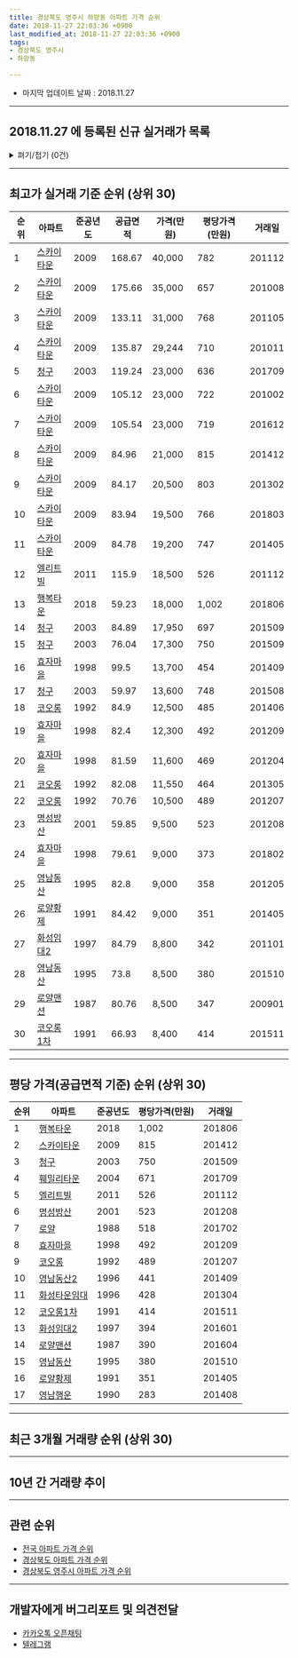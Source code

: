 ```yaml
---
title: 경상북도 영주시 하망동 아파트 가격 순위
date: 2018-11-27 22:03:36 +0900
last_modified_at: 2018-11-27 22:03:36 +0900
tags:
- 경상북도 영주시
- 하망동

---
```


* 마지막 업데이트 날짜 : 2018.11.27

---

## 2018.11.27 에 등록된 신규 실거래가 목록

<details>
<summary>펴기/접기 (0건)</summary>
<div markdown="1">

|아파트|준공년도|공급면적|가격(만원)|평당가격(만원)|거래일|
|---|---|---|---|---|---|
|없음||||||


</div>
</details>

---

## 최고가 실거래 기준 순위 (상위 30)


|순위|아파트|준공년도|공급면적|가격(만원)|평당가격(만원)|거래일|
|---|---|---|---|---|---|---|
|1|[스카이타운](https://search.naver.com/search.naver?query=%EA%B2%BD%EC%83%81%EB%B6%81%EB%8F%84+%EC%98%81%EC%A3%BC%EC%8B%9C+%ED%95%98%EB%A7%9D%EB%8F%99+%EC%8A%A4%EC%B9%B4%EC%9D%B4%ED%83%80%EC%9A%B4)|2009|168.67|40,000|782|201112|
|2|[스카이타운](https://search.naver.com/search.naver?query=%EA%B2%BD%EC%83%81%EB%B6%81%EB%8F%84+%EC%98%81%EC%A3%BC%EC%8B%9C+%ED%95%98%EB%A7%9D%EB%8F%99+%EC%8A%A4%EC%B9%B4%EC%9D%B4%ED%83%80%EC%9A%B4)|2009|175.66|35,000|657|201008|
|3|[스카이타운](https://search.naver.com/search.naver?query=%EA%B2%BD%EC%83%81%EB%B6%81%EB%8F%84+%EC%98%81%EC%A3%BC%EC%8B%9C+%ED%95%98%EB%A7%9D%EB%8F%99+%EC%8A%A4%EC%B9%B4%EC%9D%B4%ED%83%80%EC%9A%B4)|2009|133.11|31,000|768|201105|
|4|[스카이타운](https://search.naver.com/search.naver?query=%EA%B2%BD%EC%83%81%EB%B6%81%EB%8F%84+%EC%98%81%EC%A3%BC%EC%8B%9C+%ED%95%98%EB%A7%9D%EB%8F%99+%EC%8A%A4%EC%B9%B4%EC%9D%B4%ED%83%80%EC%9A%B4)|2009|135.87|29,244|710|201011|
|5|[청구](https://search.naver.com/search.naver?query=%EA%B2%BD%EC%83%81%EB%B6%81%EB%8F%84+%EC%98%81%EC%A3%BC%EC%8B%9C+%ED%95%98%EB%A7%9D%EB%8F%99+%EC%B2%AD%EA%B5%AC)|2003|119.24|23,000|636|201709|
|6|[스카이타운](https://search.naver.com/search.naver?query=%EA%B2%BD%EC%83%81%EB%B6%81%EB%8F%84+%EC%98%81%EC%A3%BC%EC%8B%9C+%ED%95%98%EB%A7%9D%EB%8F%99+%EC%8A%A4%EC%B9%B4%EC%9D%B4%ED%83%80%EC%9A%B4)|2009|105.12|23,000|722|201002|
|7|[스카이타운](https://search.naver.com/search.naver?query=%EA%B2%BD%EC%83%81%EB%B6%81%EB%8F%84+%EC%98%81%EC%A3%BC%EC%8B%9C+%ED%95%98%EB%A7%9D%EB%8F%99+%EC%8A%A4%EC%B9%B4%EC%9D%B4%ED%83%80%EC%9A%B4)|2009|105.54|23,000|719|201612|
|8|[스카이타운](https://search.naver.com/search.naver?query=%EA%B2%BD%EC%83%81%EB%B6%81%EB%8F%84+%EC%98%81%EC%A3%BC%EC%8B%9C+%ED%95%98%EB%A7%9D%EB%8F%99+%EC%8A%A4%EC%B9%B4%EC%9D%B4%ED%83%80%EC%9A%B4)|2009|84.96|21,000|815|201412|
|9|[스카이타운](https://search.naver.com/search.naver?query=%EA%B2%BD%EC%83%81%EB%B6%81%EB%8F%84+%EC%98%81%EC%A3%BC%EC%8B%9C+%ED%95%98%EB%A7%9D%EB%8F%99+%EC%8A%A4%EC%B9%B4%EC%9D%B4%ED%83%80%EC%9A%B4)|2009|84.17|20,500|803|201302|
|10|[스카이타운](https://search.naver.com/search.naver?query=%EA%B2%BD%EC%83%81%EB%B6%81%EB%8F%84+%EC%98%81%EC%A3%BC%EC%8B%9C+%ED%95%98%EB%A7%9D%EB%8F%99+%EC%8A%A4%EC%B9%B4%EC%9D%B4%ED%83%80%EC%9A%B4)|2009|83.94|19,500|766|201803|
|11|[스카이타운](https://search.naver.com/search.naver?query=%EA%B2%BD%EC%83%81%EB%B6%81%EB%8F%84+%EC%98%81%EC%A3%BC%EC%8B%9C+%ED%95%98%EB%A7%9D%EB%8F%99+%EC%8A%A4%EC%B9%B4%EC%9D%B4%ED%83%80%EC%9A%B4)|2009|84.78|19,200|747|201405|
|12|[엘리트빌](https://search.naver.com/search.naver?query=%EA%B2%BD%EC%83%81%EB%B6%81%EB%8F%84+%EC%98%81%EC%A3%BC%EC%8B%9C+%ED%95%98%EB%A7%9D%EB%8F%99+%EC%97%98%EB%A6%AC%ED%8A%B8%EB%B9%8C)|2011|115.9|18,500|526|201112|
|13|[행복타운](https://search.naver.com/search.naver?query=%EA%B2%BD%EC%83%81%EB%B6%81%EB%8F%84+%EC%98%81%EC%A3%BC%EC%8B%9C+%ED%95%98%EB%A7%9D%EB%8F%99+%ED%96%89%EB%B3%B5%ED%83%80%EC%9A%B4)|2018|59.23|18,000|1,002|201806|
|14|[청구](https://search.naver.com/search.naver?query=%EA%B2%BD%EC%83%81%EB%B6%81%EB%8F%84+%EC%98%81%EC%A3%BC%EC%8B%9C+%ED%95%98%EB%A7%9D%EB%8F%99+%EC%B2%AD%EA%B5%AC)|2003|84.89|17,950|697|201509|
|15|[청구](https://search.naver.com/search.naver?query=%EA%B2%BD%EC%83%81%EB%B6%81%EB%8F%84+%EC%98%81%EC%A3%BC%EC%8B%9C+%ED%95%98%EB%A7%9D%EB%8F%99+%EC%B2%AD%EA%B5%AC)|2003|76.04|17,300|750|201509|
|16|[효자마을](https://search.naver.com/search.naver?query=%EA%B2%BD%EC%83%81%EB%B6%81%EB%8F%84+%EC%98%81%EC%A3%BC%EC%8B%9C+%ED%95%98%EB%A7%9D%EB%8F%99+%ED%9A%A8%EC%9E%90%EB%A7%88%EC%9D%84)|1998|99.5|13,700|454|201409|
|17|[청구](https://search.naver.com/search.naver?query=%EA%B2%BD%EC%83%81%EB%B6%81%EB%8F%84+%EC%98%81%EC%A3%BC%EC%8B%9C+%ED%95%98%EB%A7%9D%EB%8F%99+%EC%B2%AD%EA%B5%AC)|2003|59.97|13,600|748|201508|
|18|[코오롱](https://search.naver.com/search.naver?query=%EA%B2%BD%EC%83%81%EB%B6%81%EB%8F%84+%EC%98%81%EC%A3%BC%EC%8B%9C+%ED%95%98%EB%A7%9D%EB%8F%99+%EC%BD%94%EC%98%A4%EB%A1%B1)|1992|84.9|12,500|485|201406|
|19|[효자마을](https://search.naver.com/search.naver?query=%EA%B2%BD%EC%83%81%EB%B6%81%EB%8F%84+%EC%98%81%EC%A3%BC%EC%8B%9C+%ED%95%98%EB%A7%9D%EB%8F%99+%ED%9A%A8%EC%9E%90%EB%A7%88%EC%9D%84)|1998|82.4|12,300|492|201209|
|20|[효자마을](https://search.naver.com/search.naver?query=%EA%B2%BD%EC%83%81%EB%B6%81%EB%8F%84+%EC%98%81%EC%A3%BC%EC%8B%9C+%ED%95%98%EB%A7%9D%EB%8F%99+%ED%9A%A8%EC%9E%90%EB%A7%88%EC%9D%84)|1998|81.59|11,600|469|201204|
|21|[코오롱](https://search.naver.com/search.naver?query=%EA%B2%BD%EC%83%81%EB%B6%81%EB%8F%84+%EC%98%81%EC%A3%BC%EC%8B%9C+%ED%95%98%EB%A7%9D%EB%8F%99+%EC%BD%94%EC%98%A4%EB%A1%B1)|1992|82.08|11,550|464|201305|
|22|[코오롱](https://search.naver.com/search.naver?query=%EA%B2%BD%EC%83%81%EB%B6%81%EB%8F%84+%EC%98%81%EC%A3%BC%EC%8B%9C+%ED%95%98%EB%A7%9D%EB%8F%99+%EC%BD%94%EC%98%A4%EB%A1%B1)|1992|70.76|10,500|489|201207|
|23|[명성방산](https://search.naver.com/search.naver?query=%EA%B2%BD%EC%83%81%EB%B6%81%EB%8F%84+%EC%98%81%EC%A3%BC%EC%8B%9C+%ED%95%98%EB%A7%9D%EB%8F%99+%EB%AA%85%EC%84%B1%EB%B0%A9%EC%82%B0)|2001|59.85|9,500|523|201208|
|24|[효자마을](https://search.naver.com/search.naver?query=%EA%B2%BD%EC%83%81%EB%B6%81%EB%8F%84+%EC%98%81%EC%A3%BC%EC%8B%9C+%ED%95%98%EB%A7%9D%EB%8F%99+%ED%9A%A8%EC%9E%90%EB%A7%88%EC%9D%84)|1998|79.61|9,000|373|201802|
|25|[영남동산](https://search.naver.com/search.naver?query=%EA%B2%BD%EC%83%81%EB%B6%81%EB%8F%84+%EC%98%81%EC%A3%BC%EC%8B%9C+%ED%95%98%EB%A7%9D%EB%8F%99+%EC%98%81%EB%82%A8%EB%8F%99%EC%82%B0)|1995|82.8|9,000|358|201205|
|26|[로얄황제](https://search.naver.com/search.naver?query=%EA%B2%BD%EC%83%81%EB%B6%81%EB%8F%84+%EC%98%81%EC%A3%BC%EC%8B%9C+%ED%95%98%EB%A7%9D%EB%8F%99+%EB%A1%9C%EC%96%84%ED%99%A9%EC%A0%9C)|1991|84.42|9,000|351|201405|
|27|[화성임대2](https://search.naver.com/search.naver?query=%EA%B2%BD%EC%83%81%EB%B6%81%EB%8F%84+%EC%98%81%EC%A3%BC%EC%8B%9C+%ED%95%98%EB%A7%9D%EB%8F%99+%ED%99%94%EC%84%B1%EC%9E%84%EB%8C%802)|1997|84.79|8,800|342|201101|
|28|[영남동산](https://search.naver.com/search.naver?query=%EA%B2%BD%EC%83%81%EB%B6%81%EB%8F%84+%EC%98%81%EC%A3%BC%EC%8B%9C+%ED%95%98%EB%A7%9D%EB%8F%99+%EC%98%81%EB%82%A8%EB%8F%99%EC%82%B0)|1995|73.8|8,500|380|201510|
|29|[로얄맨션](https://search.naver.com/search.naver?query=%EA%B2%BD%EC%83%81%EB%B6%81%EB%8F%84+%EC%98%81%EC%A3%BC%EC%8B%9C+%ED%95%98%EB%A7%9D%EB%8F%99+%EB%A1%9C%EC%96%84%EB%A7%A8%EC%85%98)|1987|80.76|8,500|347|200901|
|30|[코오롱1차](https://search.naver.com/search.naver?query=%EA%B2%BD%EC%83%81%EB%B6%81%EB%8F%84+%EC%98%81%EC%A3%BC%EC%8B%9C+%ED%95%98%EB%A7%9D%EB%8F%99+%EC%BD%94%EC%98%A4%EB%A1%B11%EC%B0%A8)|1991|66.93|8,400|414|201511|


---

## 평당 가격(공급면적 기준) 순위 (상위 30)


|순위|아파트|준공년도|평당가격(만원)|거래일|
|---|---|---|---|---|
|1|[행복타운](https://search.naver.com/search.naver?query=%EA%B2%BD%EC%83%81%EB%B6%81%EB%8F%84+%EC%98%81%EC%A3%BC%EC%8B%9C+%ED%95%98%EB%A7%9D%EB%8F%99+%ED%96%89%EB%B3%B5%ED%83%80%EC%9A%B4)|2018|1,002|201806|
|2|[스카이타운](https://search.naver.com/search.naver?query=%EA%B2%BD%EC%83%81%EB%B6%81%EB%8F%84+%EC%98%81%EC%A3%BC%EC%8B%9C+%ED%95%98%EB%A7%9D%EB%8F%99+%EC%8A%A4%EC%B9%B4%EC%9D%B4%ED%83%80%EC%9A%B4)|2009|815|201412|
|3|[청구](https://search.naver.com/search.naver?query=%EA%B2%BD%EC%83%81%EB%B6%81%EB%8F%84+%EC%98%81%EC%A3%BC%EC%8B%9C+%ED%95%98%EB%A7%9D%EB%8F%99+%EC%B2%AD%EA%B5%AC)|2003|750|201509|
|4|[훼밀리타운](https://search.naver.com/search.naver?query=%EA%B2%BD%EC%83%81%EB%B6%81%EB%8F%84+%EC%98%81%EC%A3%BC%EC%8B%9C+%ED%95%98%EB%A7%9D%EB%8F%99+%ED%9B%BC%EB%B0%80%EB%A6%AC%ED%83%80%EC%9A%B4)|2004|671|201709|
|5|[엘리트빌](https://search.naver.com/search.naver?query=%EA%B2%BD%EC%83%81%EB%B6%81%EB%8F%84+%EC%98%81%EC%A3%BC%EC%8B%9C+%ED%95%98%EB%A7%9D%EB%8F%99+%EC%97%98%EB%A6%AC%ED%8A%B8%EB%B9%8C)|2011|526|201112|
|6|[명성방산](https://search.naver.com/search.naver?query=%EA%B2%BD%EC%83%81%EB%B6%81%EB%8F%84+%EC%98%81%EC%A3%BC%EC%8B%9C+%ED%95%98%EB%A7%9D%EB%8F%99+%EB%AA%85%EC%84%B1%EB%B0%A9%EC%82%B0)|2001|523|201208|
|7|[로얄](https://search.naver.com/search.naver?query=%EA%B2%BD%EC%83%81%EB%B6%81%EB%8F%84+%EC%98%81%EC%A3%BC%EC%8B%9C+%ED%95%98%EB%A7%9D%EB%8F%99+%EB%A1%9C%EC%96%84)|1988|518|201702|
|8|[효자마을](https://search.naver.com/search.naver?query=%EA%B2%BD%EC%83%81%EB%B6%81%EB%8F%84+%EC%98%81%EC%A3%BC%EC%8B%9C+%ED%95%98%EB%A7%9D%EB%8F%99+%ED%9A%A8%EC%9E%90%EB%A7%88%EC%9D%84)|1998|492|201209|
|9|[코오롱](https://search.naver.com/search.naver?query=%EA%B2%BD%EC%83%81%EB%B6%81%EB%8F%84+%EC%98%81%EC%A3%BC%EC%8B%9C+%ED%95%98%EB%A7%9D%EB%8F%99+%EC%BD%94%EC%98%A4%EB%A1%B1)|1992|489|201207|
|10|[영남동산2](https://search.naver.com/search.naver?query=%EA%B2%BD%EC%83%81%EB%B6%81%EB%8F%84+%EC%98%81%EC%A3%BC%EC%8B%9C+%ED%95%98%EB%A7%9D%EB%8F%99+%EC%98%81%EB%82%A8%EB%8F%99%EC%82%B02)|1996|441|201409|
|11|[화성타운임대](https://search.naver.com/search.naver?query=%EA%B2%BD%EC%83%81%EB%B6%81%EB%8F%84+%EC%98%81%EC%A3%BC%EC%8B%9C+%ED%95%98%EB%A7%9D%EB%8F%99+%ED%99%94%EC%84%B1%ED%83%80%EC%9A%B4%EC%9E%84%EB%8C%80)|1996|428|201304|
|12|[코오롱1차](https://search.naver.com/search.naver?query=%EA%B2%BD%EC%83%81%EB%B6%81%EB%8F%84+%EC%98%81%EC%A3%BC%EC%8B%9C+%ED%95%98%EB%A7%9D%EB%8F%99+%EC%BD%94%EC%98%A4%EB%A1%B11%EC%B0%A8)|1991|414|201511|
|13|[화성임대2](https://search.naver.com/search.naver?query=%EA%B2%BD%EC%83%81%EB%B6%81%EB%8F%84+%EC%98%81%EC%A3%BC%EC%8B%9C+%ED%95%98%EB%A7%9D%EB%8F%99+%ED%99%94%EC%84%B1%EC%9E%84%EB%8C%802)|1997|394|201601|
|14|[로얄맨션](https://search.naver.com/search.naver?query=%EA%B2%BD%EC%83%81%EB%B6%81%EB%8F%84+%EC%98%81%EC%A3%BC%EC%8B%9C+%ED%95%98%EB%A7%9D%EB%8F%99+%EB%A1%9C%EC%96%84%EB%A7%A8%EC%85%98)|1987|390|201604|
|15|[영남동산](https://search.naver.com/search.naver?query=%EA%B2%BD%EC%83%81%EB%B6%81%EB%8F%84+%EC%98%81%EC%A3%BC%EC%8B%9C+%ED%95%98%EB%A7%9D%EB%8F%99+%EC%98%81%EB%82%A8%EB%8F%99%EC%82%B0)|1995|380|201510|
|16|[로얄황제](https://search.naver.com/search.naver?query=%EA%B2%BD%EC%83%81%EB%B6%81%EB%8F%84+%EC%98%81%EC%A3%BC%EC%8B%9C+%ED%95%98%EB%A7%9D%EB%8F%99+%EB%A1%9C%EC%96%84%ED%99%A9%EC%A0%9C)|1991|351|201405|
|17|[영남행운](https://search.naver.com/search.naver?query=%EA%B2%BD%EC%83%81%EB%B6%81%EB%8F%84+%EC%98%81%EC%A3%BC%EC%8B%9C+%ED%95%98%EB%A7%9D%EB%8F%99+%EC%98%81%EB%82%A8%ED%96%89%EC%9A%B4)|1990|283|201408|


---

## 최근 3개월 거래량 순위 (상위 30)


<div style="width:100%;">
    <canvas id="deal_count_ranking" height="143"></canvas>
</div>


<script>
new Chart(document.getElementById("deal_count_ranking"), {
    type: 'horizontalBar',
    data: {
        labels: ['청구', '코오롱1차', '행복타운', '효자마을', '코오롱', '화성임대2', '화성타운임대', '영남동산2', '훼밀리타운', '명성방산', '스카이타운'],
        datasets: [{
            label: '실거래 수',
            data: [3, 2, 2, 1, 1, 1, 1, 1, 1, 1, 1],
            borderColor: "rgba(255, 0, 128, 1)",
            backgroundColor: "rgba(255, 0, 128, 0.5)",
            fill: false,
        }]
    },
    options: {
        responsive: true,
        title: {
            display: true,
            text: '최근 3개월 거래량 순위'
        },
        tooltips: {
            mode: 'index',
            intersect: false,
            callbacks: {
                title: function(tooltipItems, data) {
                    return "실거래 수:";
                },
                label: function(tooltipItem, data) {
                    return data.labels[tooltipItem.index] + ": " + tooltipItem.xLabel;
                }
            }
        },
        hover: {
            mode: 'nearest',
            intersect: true
        },
        scales: {
            xAxes: [{
                display: true,
                scaleLabel: {
                    display: true,
                    labelString: '실거래 수'
                },
                ticks: {
                    suggestedMin: 0,
                }
            }],
            yAxes: [{
                display: true,
                ticks: {
                    autoSkip: false,
                    callback: function(value, index, values) {
                        if (value.length > 10)
                            return value.substr(0, 8) + "...";
                        else
                            return value;
                    }
                },
                scaleLabel: {
                    display: false,
                }
            }]
        }
    }
});

</script>


---

## 10년 간 거래량 추이


<div style="width:100%;">
    <canvas id="deal_progress" height="300"></canvas>
</div>

<script>
new Chart(document.getElementById("deal_progress"), {
    type: 'line',
    data: {
        labels: ['200811','200812','200901','200902','200903','200904','200905','200906','200907','200908','200909','200910','200911','200912','201001','201002','201003','201004','201005','201006','201007','201008','201009','201010','201011','201012','201101','201102','201103','201104','201105','201106','201107','201108','201109','201110','201111','201112','201201','201202','201203','201204','201205','201206','201207','201208','201209','201210','201211','201212','201301','201302','201303','201304','201305','201306','201307','201308','201309','201310','201311','201312','201401','201402','201403','201404','201405','201406','201407','201408','201409','201410','201411','201412','201501','201502','201503','201504','201505','201506','201507','201508','201509','201510','201511','201512','201601','201602','201603','201604','201605','201606','201607','201608','201609','201610','201611','201612','201701','201702','201703','201704','201705','201706','201707','201708','201709','201710','201711','201712','201801','201802','201803','201804','201805','201806','201807','201808','201809','201810','201811'],
        datasets: [{
            label: '실거래 수',
            pointRadius: 1,
            data: [36, 19, 26, 18, 21, 12, 26, 13, 20, 10, 19, 11, 10, 14, 21, 15, 18, 18, 7, 8, 10, 7, 2, 13, 11, 8, 11, 10, 13, 13, 20, 12, 12, 17, 13, 5, 16, 18, 12, 9, 16, 12, 13, 9, 8, 14, 18, 14, 11, 5, 6, 6, 7, 11, 10, 21, 10, 8, 9, 6, 8, 8, 8, 9, 13, 7, 11, 6, 12, 10, 11, 12, 8, 10, 3, 8, 15, 15, 15, 4, 7, 8, 8, 11, 9, 6, 10, 7, 6, 7, 3, 2, 5, 8, 6, 15, 6, 11, 6, 6, 5, 5, 5, 7, 2, 3, 6, 10, 7, 8, 9, 8, 5, 10, 13, 5, 8, 8, 9, 4, 2],
            borderColor: "rgba(255, 201, 14, 1)",
            backgroundColor: "rgba(255, 201, 14, 0.5)",
            fill: true,
        }]
    },
    options: {
        responsive: true,
        title: {
            display: true,
            text: '10년간 거래량 추이'
        },
        tooltips: {
            mode: 'index',
            intersect: false,
        },
        hover: {
            mode: 'nearest',
            intersect: true
        },
        scales: {
            xAxes: [{
                display: true,
                scaleLabel: {
                    display: true,
                    labelString: '년/월'
                }
            }],
            yAxes: [{
                display: true,
                ticks: {
                    suggestedMin: 0,
                },
                scaleLabel: {
                    display: true,
                    labelString: '실거래 수'
                }
            }]
        }
    }
});

</script>


---

## 관련 순위

- [전국 아파트 가격 순위](https://inasie.github.io/apt-ranking/전국)
- [경상북도 아파트 가격 순위](https://inasie.github.io/apt-ranking/경상북도)
- [경상북도 영주시 아파트 가격 순위](https://inasie.github.io/apt-ranking/경상북도-영주시)


---

## 개발자에게 버그리포트 및 의견전달

- [카카오톡 오픈채팅](https://open.kakao.com/o/gLJUAP4)
- [텔레그램](https://t.me/inasie)

